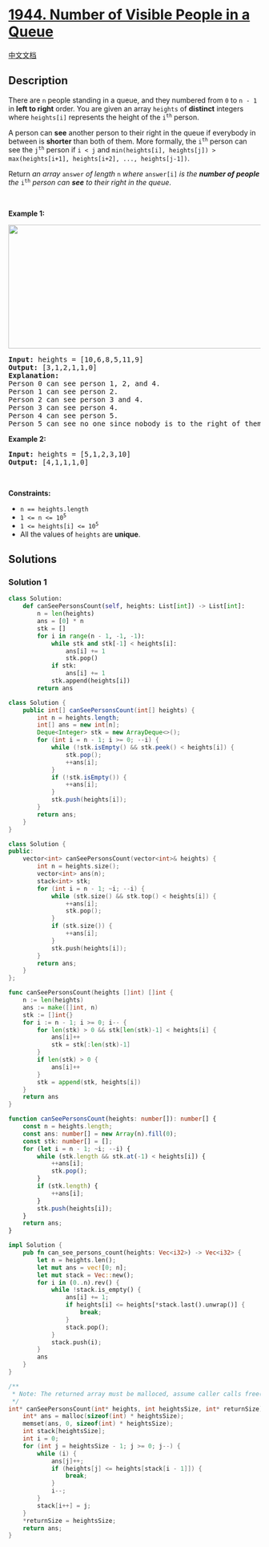 # [1944. Number of Visible People in a Queue](https://leetcode.com/problems/number-of-visible-people-in-a-queue)

[中文文档](/solution/1900-1999/1944.Number%20of%20Visible%20People%20in%20a%20Queue/README.md)

<!-- tags:Stack,Array,Monotonic Stack -->

## Description

<p>There are <code>n</code> people standing in a queue, and they numbered from <code>0</code> to <code>n - 1</code> in <strong>left to right</strong> order. You are given an array <code>heights</code> of <strong>distinct</strong> integers where <code>heights[i]</code> represents the height of the <code>i<sup>th</sup></code> person.</p>

<p>A person can <strong>see</strong> another person to their right in the queue if everybody in between is <strong>shorter</strong> than both of them. More formally, the <code>i<sup>th</sup></code> person can see the <code>j<sup>th</sup></code> person if <code>i &lt; j</code> and <code>min(heights[i], heights[j]) &gt; max(heights[i+1], heights[i+2], ..., heights[j-1])</code>.</p>

<p>Return <em>an array </em><code>answer</code><em> of length </em><code>n</code><em> where </em><code>answer[i]</code><em> is the <strong>number of people</strong> the </em><code>i<sup>th</sup></code><em> person can <strong>see</strong> to their right in the queue</em>.</p>

<p>&nbsp;</p>
<p><strong class="example">Example 1:</strong></p>

<p><img alt="" src="https://fastly.jsdelivr.net/gh/doocs/leetcode@main/solution/1900-1999/1944.Number%20of%20Visible%20People%20in%20a%20Queue/images/queue-plane.jpg" style="width: 600px; height: 247px;" /></p>

<pre>
<strong>Input:</strong> heights = [10,6,8,5,11,9]
<strong>Output:</strong> [3,1,2,1,1,0]
<strong>Explanation:</strong>
Person 0 can see person 1, 2, and 4.
Person 1 can see person 2.
Person 2 can see person 3 and 4.
Person 3 can see person 4.
Person 4 can see person 5.
Person 5 can see no one since nobody is to the right of them.
</pre>

<p><strong class="example">Example 2:</strong></p>

<pre>
<strong>Input:</strong> heights = [5,1,2,3,10]
<strong>Output:</strong> [4,1,1,1,0]
</pre>

<p>&nbsp;</p>
<p><strong>Constraints:</strong></p>

<ul>
	<li><code>n == heights.length</code></li>
	<li><code>1 &lt;= n &lt;= 10<sup>5</sup></code></li>
	<li><code>1 &lt;= heights[i] &lt;= 10<sup>5</sup></code></li>
	<li>All the values of <code>heights</code> are <strong>unique</strong>.</li>
</ul>

## Solutions

### Solution 1

<!-- tabs:start -->

```python
class Solution:
    def canSeePersonsCount(self, heights: List[int]) -> List[int]:
        n = len(heights)
        ans = [0] * n
        stk = []
        for i in range(n - 1, -1, -1):
            while stk and stk[-1] < heights[i]:
                ans[i] += 1
                stk.pop()
            if stk:
                ans[i] += 1
            stk.append(heights[i])
        return ans
```

```java
class Solution {
    public int[] canSeePersonsCount(int[] heights) {
        int n = heights.length;
        int[] ans = new int[n];
        Deque<Integer> stk = new ArrayDeque<>();
        for (int i = n - 1; i >= 0; --i) {
            while (!stk.isEmpty() && stk.peek() < heights[i]) {
                stk.pop();
                ++ans[i];
            }
            if (!stk.isEmpty()) {
                ++ans[i];
            }
            stk.push(heights[i]);
        }
        return ans;
    }
}
```

```cpp
class Solution {
public:
    vector<int> canSeePersonsCount(vector<int>& heights) {
        int n = heights.size();
        vector<int> ans(n);
        stack<int> stk;
        for (int i = n - 1; ~i; --i) {
            while (stk.size() && stk.top() < heights[i]) {
                ++ans[i];
                stk.pop();
            }
            if (stk.size()) {
                ++ans[i];
            }
            stk.push(heights[i]);
        }
        return ans;
    }
};
```

```go
func canSeePersonsCount(heights []int) []int {
	n := len(heights)
	ans := make([]int, n)
	stk := []int{}
	for i := n - 1; i >= 0; i-- {
		for len(stk) > 0 && stk[len(stk)-1] < heights[i] {
			ans[i]++
			stk = stk[:len(stk)-1]
		}
		if len(stk) > 0 {
			ans[i]++
		}
		stk = append(stk, heights[i])
	}
	return ans
}
```

```ts
function canSeePersonsCount(heights: number[]): number[] {
    const n = heights.length;
    const ans: number[] = new Array(n).fill(0);
    const stk: number[] = [];
    for (let i = n - 1; ~i; --i) {
        while (stk.length && stk.at(-1) < heights[i]) {
            ++ans[i];
            stk.pop();
        }
        if (stk.length) {
            ++ans[i];
        }
        stk.push(heights[i]);
    }
    return ans;
}
```

```rust
impl Solution {
    pub fn can_see_persons_count(heights: Vec<i32>) -> Vec<i32> {
        let n = heights.len();
        let mut ans = vec![0; n];
        let mut stack = Vec::new();
        for i in (0..n).rev() {
            while !stack.is_empty() {
                ans[i] += 1;
                if heights[i] <= heights[*stack.last().unwrap()] {
                    break;
                }
                stack.pop();
            }
            stack.push(i);
        }
        ans
    }
}
```

```c
/**
 * Note: The returned array must be malloced, assume caller calls free().
 */
int* canSeePersonsCount(int* heights, int heightsSize, int* returnSize) {
    int* ans = malloc(sizeof(int) * heightsSize);
    memset(ans, 0, sizeof(int) * heightsSize);
    int stack[heightsSize];
    int i = 0;
    for (int j = heightsSize - 1; j >= 0; j--) {
        while (i) {
            ans[j]++;
            if (heights[j] <= heights[stack[i - 1]]) {
                break;
            }
            i--;
        }
        stack[i++] = j;
    }
    *returnSize = heightsSize;
    return ans;
}
```

<!-- tabs:end -->

<!-- end -->
